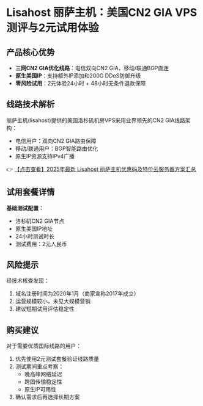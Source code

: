 # Lisahost 丽萨主机：美国CN2 GIA VPS测评与2元试用体验

## 产品核心优势
- **三网CN2 GIA优化线路**：电信双向CN2 GIA，移动/联通BGP直连
- **原生美国IP**：支持额外IP添加和200G DDoS防御升级
- **零风险试用**：2元体验24小时 + 48小时无条件退款保障

## 线路技术解析
丽萨主机(lisahost)提供的美国洛杉矶机房VPS采用业界领先的CN2 GIA线路架构：
- 电信用户：双向CN2 GIA路由保障
- 移动/联通用户：BGP智能路由优化
- 原生IP资源支持IPv4广播

👉 [【点击查看】2025年最新 Lisahost 丽萨主机优惠码及特价云服务器方案汇总](https://bit.ly/lisazhuji)

## 试用套餐详情
**基础测试配置**：
- 洛杉矶CN2 GIA节点
- 原生美国IP地址
- 24小时测试时长
- 测试费用：2元人民币

## 风险提示
经技术核查发现：
1. 域名注册时间为2020年1月（商家宣称2017年成立）
2. 运营规模较小，未见大规模营销
3. 建议短期试用评估稳定性

## 购买建议
对于需要优质国际线路的用户：
1. 优先使用2元测试套餐验证线路质量
2. 测试期间重点考察：
   - 晚高峰网络延迟
   - 跨国传输稳定性
   - 原生IP可用性
3. 确认需求后再选择长期方案